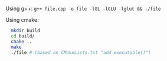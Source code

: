 Using g++:
`g++ file.cpp -o file -lGL -lGLU -lglut && ./file`

Using cmake:
```bash
  mkdir build
  cd build/
  cmake ..
  make
  ./file # (based on CMakeLists.txt "add_executable()")
```